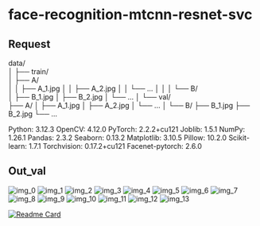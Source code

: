 # face-recognition-mtcnn-resnet-svc

## Request
data/              
│
├── train/            
│   ├── A/           
│   │   ├── A_1.jpg
│   │   ├── A_2.jpg
│   │   └── ...
│   │
│   └── B/          
│       ├── B_1.jpg
│       ├── B_2.jpg
│       └── ...
│
└── val/             
    ├── A/
    │   ├── A_1.jpg
    │   ├── A_2.jpg
    │   └── ...
    │
    └── B/
        ├── B_1.jpg
        ├── B_2.jpg
        └── ...

Python: 3.12.3
OpenCV: 4.12.0
PyTorch: 2.2.2+cu121
Joblib: 1.5.1
NumPy: 1.26.1
Pandas: 2.3.2
Seaborn: 0.13.2
Matplotlib: 3.10.5
Pillow: 10.2.0
Scikit-learn: 1.7.1
Torchvision: 0.17.2+cu121
Facenet-pytorch: 2.6.0

## Out_val

![img_0](out_val/img_0.jpg)
![img_1](out_val/img_1.jpg)
![img_2](out_val/img_2.jpg)
![img_3](out_val/img_3.jpg)
![img_4](out_val/img_4.jpg)
![img_5](out_val/img_5.jpg)
![img_6](out_val/img_6.jpg)
![img_7](out_val/img_7.jpg)
![img_8](out_val/img_8.jpg)
![img_9](out_val/img_9.jpg)
![img_10](out_val/img_10.jpg)
![img_11](out_val/img_11.jpg)
![img_12](out_val/img_12.jpg)
![img_13](out_val/img_13.jpg)

[![Readme Card](https://github-readme-stats.vercel.app/api/pin/?username=HuySang-04&repo=face-recognition-mtcnn-resnet-svc&theme=radical)](https://github.com/HuySang-04/face-recognition-mtcnn-resnet-svc)

